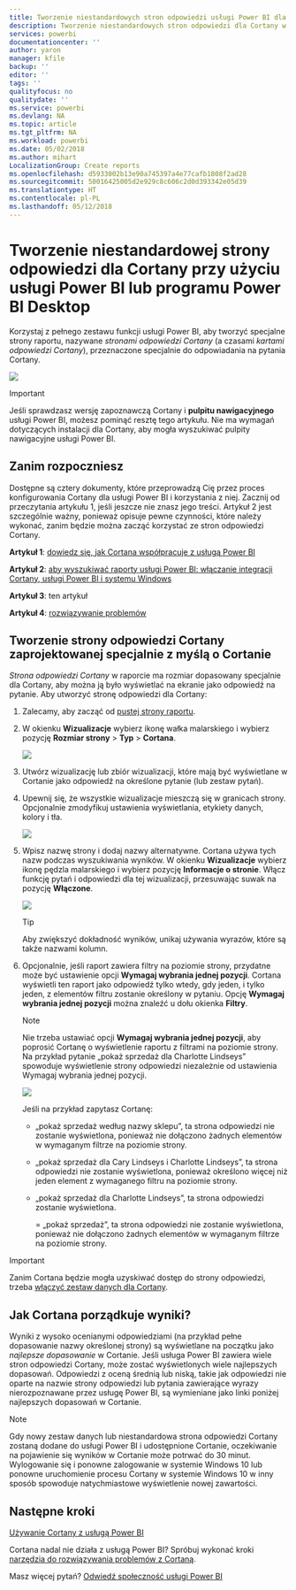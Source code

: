 ```yaml
---
title: Tworzenie niestandardowych stron odpowiedzi usługi Power BI dla Cortany
description: Tworzenie niestandardowych stron odpowiedzi dla Cortany w usłudze Power BI
services: powerbi
documentationcenter: ''
author: yaron
manager: kfile
backup: ''
editor: ''
tags: ''
qualityfocus: no
qualitydate: ''
ms.service: powerbi
ms.devlang: NA
ms.topic: article
ms.tgt_pltfrm: NA
ms.workload: powerbi
ms.date: 05/02/2018
ms.author: mihart
LocalizationGroup: Create reports
ms.openlocfilehash: d5933002b13e90a745397a4e77cafb1808f2ad28
ms.sourcegitcommit: 50016425005d2e929c8c606c2d0d393342e05d39
ms.translationtype: HT
ms.contentlocale: pl-PL
ms.lasthandoff: 05/12/2018
---
```

# <a name="use-power-bi-service-or-power-bi-desktop-to-create-a-custom-answer-page-for-cortana"></a>Tworzenie niestandardowej strony odpowiedzi dla Cortany przy użyciu usługi Power BI lub programu Power BI Desktop
Korzystaj z pełnego zestawu funkcji usługi Power BI, aby tworzyć specjalne strony raportu, nazywane *stronami odpowiedzi Cortany* (a czasami *kartami odpowiedzi Cortany*), przeznaczone specjalnie do odpowiadania na pytania Cortany.

![](media/service-cortana-answer-cards/power-bi-cortana.png)

> [!IMPORTANT]
> Jeśli sprawdzasz wersję zapoznawczą Cortany i **pulpitu nawigacyjnego** usługi Power BI, możesz pominąć resztę tego artykułu. Nie ma wymagań dotyczących instalacji dla Cortany, aby mogła wyszukiwać pulpity nawigacyjne usługi Power BI.
> 
> 

## <a name="before-you-begin"></a>Zanim rozpoczniesz
Dostępne są cztery dokumenty, które przeprowadzą Cię przez proces konfigurowania Cortany dla usługi Power BI i korzystania z niej. Zacznij od przeczytania artykułu 1, jeśli jeszcze nie znasz jego treści. Artykuł 2 jest szczególnie ważny, ponieważ opisuje pewne czynności, które należy wykonać, zanim będzie można zacząć korzystać ze stron odpowiedzi Cortany.

**Artykuł 1**: [dowiedz się, jak Cortana współpracuje z usługą Power BI](service-cortana-intro.md)

**Artykuł 2**: [aby wyszukiwać raporty usługi Power BI: włączanie integracji Cortany, usługi Power BI i systemu Windows](service-cortana-enable.md)

**Artykuł 3**: ten artykuł

**Artykuł 4**: [rozwiązywanie problemów](service-cortana-troubleshoot.md)

## <a name="create-a-cortana-answer-page-designed-specifically-for-cortana"></a>Tworzenie strony odpowiedzi Cortany zaprojektowanej specjalnie z myślą o Cortanie
*Strona odpowiedzi Cortany* w raporcie ma rozmiar dopasowany specjalnie dla Cortany, aby można ją było wyświetlać na ekranie jako odpowiedź na pytanie. Aby utworzyć stronę odpowiedzi dla Cortany:

1. Zalecamy, aby zacząć od [pustej strony raportu](power-bi-report-add-page.md).
2. W okienku **Wizualizacje** wybierz ikonę wałka malarskiego i wybierz pozycję **Rozmiar strony** > **Typ** > **Cortana**.
   
    ![](media/service-cortana-answer-cards/pbi-cortana-page-size-new.png)
3. Utwórz wizualizację lub zbiór wizualizacji, które mają być wyświetlane w Cortanie jako odpowiedź na określone pytanie (lub zestaw pytań).
4. Upewnij się, że wszystkie wizualizacje mieszczą się w granicach strony. Opcjonalnie zmodyfikuj ustawienia wyświetlania, etykiety danych, kolory i tła.  
   
    ![](media/service-cortana-answer-cards/pbi_cortana_modify-new.png)
5. Wpisz nazwę strony i dodaj nazwy alternatywne. Cortana używa tych nazw podczas wyszukiwania wyników. W okienku **Wizualizacje** wybierz ikonę pędzla malarskiego i wybierz pozycję **Informacje o stronie**. Włącz funkcję pytań i odpowiedzi dla tej wizualizacji, przesuwając suwak na pozycję **Włączone**.
   
    ![](media/service-cortana-answer-cards/pbi_cortana_names-newer.png)
   
   > [!TIP]
   > Aby zwiększyć dokładność wyników, unikaj używania wyrazów, które są także nazwami kolumn.
   > 
   > 
6. Opcjonalnie, jeśli raport zawiera filtry na poziomie strony, przydatne może być ustawienie opcji **Wymagaj wybrania jednej pozycji**. Cortana wyświetli ten raport jako odpowiedź tylko wtedy, gdy jeden, i tylko jeden, z elementów filtru zostanie określony w pytaniu. Opcję **Wymagaj wybrania jednej pozycji** można znaleźć u dołu okienka **Filtry**.
   
   > [!NOTE]
   > Nie trzeba ustawiać opcji **Wymagaj wybrania jednej pozycji**, aby poprosić Cortanę o wyświetlenie raportu z filtrami na poziomie strony. Na przykład pytanie „pokaż sprzedaż dla Charlotte Lindseys” spowoduje wyświetlenie strony odpowiedzi niezależnie od ustawienia Wymagaj wybrania jednej pozycji.
   > 
   > 
   
     ![](media/service-cortana-answer-cards/pbi-cortana-single-selection-new.png)
   
      Jeśli na przykład zapytasz Cortanę:
   
   * „pokaż sprzedaż według nazwy sklepu”, ta strona odpowiedzi nie zostanie wyświetlona, ponieważ nie dołączono żadnych elementów w wymaganym filtrze na poziomie strony.
   * „pokaż sprzedaż dla Cary Lindseys i Charlotte Lindseys”, ta strona odpowiedzi nie zostanie wyświetlona, ponieważ określono więcej niż jeden element z wymaganego filtru na poziomie strony.
   * „pokaż sprzedaż dla Charlotte Lindseys”, ta strona odpowiedzi zostanie wyświetlona.
     
     = „pokaż sprzedaż”, ta strona odpowiedzi nie zostanie wyświetlona, ponieważ nie dołączono żadnych elementów w wymaganym filtrze na poziomie strony.

> [!IMPORTANT]
> Zanim Cortana będzie mogła uzyskiwać dostęp do strony odpowiedzi, trzeba [włączyć zestaw danych dla Cortany](service-cortana-enable.md).
> 
> 

## <a name="how-does-cortana-order-the-results"></a>Jak Cortana porządkuje wyniki?
Wyniki z wysoko ocenianymi odpowiedziami (na przykład pełne dopasowanie nazwy określonej strony) są wyświetlane na początku jako *najlepsze dopasowanie* w Cortanie. Jeśli usługa Power BI zawiera wiele stron odpowiedzi Cortany, może zostać wyświetlonych wiele najlepszych dopasowań. Odpowiedzi z oceną średnią lub niską, takie jak odpowiedzi nie oparte na nazwie strony odpowiedzi lub pytania zawierające wyrazy nierozpoznawane przez usługę Power BI, są wymieniane jako linki poniżej najlepszych dopasowań w Cortanie.

> [!NOTE]
> Gdy nowy zestaw danych lub niestandardowa strona odpowiedzi Cortany zostaną dodane do usługi Power BI i udostępnione Cortanie, oczekiwanie na pojawienie się wyników w Cortanie może potrwać do 30 minut. Wylogowanie się i ponowne zalogowanie w systemie Windows 10 lub ponowne uruchomienie procesu Cortany w systemie Windows 10 w inny sposób spowoduje natychmiastowe wyświetlenie nowej zawartości.
> 
> 

## <a name="next-steps"></a>Następne kroki
[Używanie Cortany z usługą Power BI](service-cortana-intro.md)

Cortana nadal nie działa z usługą Power BI?  Spróbuj wykonać kroki [narzędzia do rozwiązywania problemów z Cortaną](service-cortana-troubleshoot.md).

Masz więcej pytań? [Odwiedź społeczność usługi Power BI](http://community.powerbi.com/)

